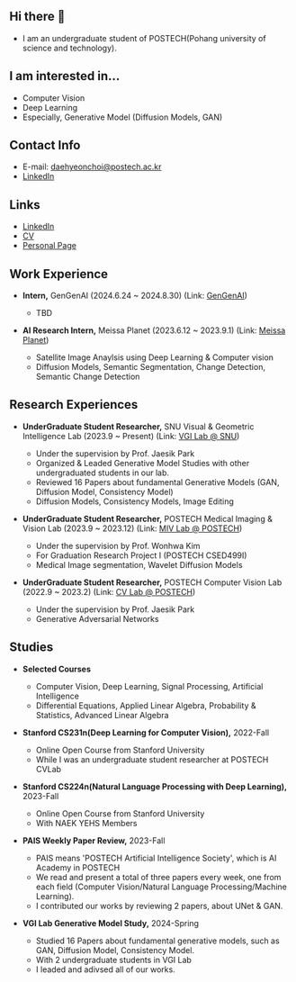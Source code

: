 ## Hi there 👋

<!--
**choidaedae/choidaedae** is a ✨ _special_ ✨ repository because its `README.md` (this file) appears on your GitHub profile.

Here are some ideas to get you started:

- 🔭 I’m currently working on ...
- 🌱 I’m currently learning ...
- 👯 I’m looking to collaborate on ...
- 🤔 I’m looking for help with ...
- 💬 Ask me about ...
- 📫 How to reach me: ...
- 😄 Pronouns: ...
- ⚡ Fun fact: ...
--> 
- I am an undergraduate student of POSTECH(Pohang university of science and technology).


## I am interested in...
- Computer Vision
- Deep Learning
- Especially, Generative Model (Diffusion Models, GAN)


## Contact Info
- E-mail: daehyeonchoi@postech.ac.kr
- [LinkedIn](https://www.linkedin.com/in/choi-daehyeon-570b0a214/)

  
## Links
- [LinkedIn](https://www.linkedin.com/in/choi-daehyeon-570b0a214/)  
- [CV](https://drive.google.com/file/d/1ocIrbVj8ys_ZybGspLygC7iysKvzYdxl/view?usp=sharing)  
- [Personal Page](https://choidaedae.github.io)


## Work Experience
- **Intern,** GenGenAI (2024.6.24 ~ 2024.8.30) (Link: [GenGenAI](https://www.gengen.ai))
  - TBD
    
- **AI Research Intern,** Meissa Planet (2023.6.12 ~ 2023.9.1) (Link: [Meissa Planet](https://www.meissaplanet.com))
  - Satellite Image Anaylsis using Deep Learning & Computer vision 
  - Diffusion Models, Semantic Segmentation, Change Detection, Semantic Change Detection


## Research Experiences
- **UnderGraduate Student Researcher,** SNU Visual & Geometric Intelligence Lab (2023.9 ~ Present) (Link: [VGI Lab @ SNU](https://jaesik.info/lab))
  - Under the supervision by Prof. Jaesik Park
  - Organized & Leaded Generative Model Studies with other undergraduated students in our lab.
  - Reviewed 16 Papers about fundamental Generative Models (GAN, Diffusion Model, Consistency Model)
  - Diffusion Models, Consistency Models, Image Editing 
    
- **UnderGraduate Student Researcher,** POSTECH Medical Imaging & Vision Lab (2023.9 ~ 2023.12) (Link: [MIV Lab @ POSTECH](https://miv.postech.ac.kr))
  - Under the supervision by Prof. Wonhwa Kim
  - For Graduation Research Project I (POSTECH CSED499I) 
  - Medical Image segmentation, Wavelet Diffusion Models
  
- **UnderGraduate Student Researcher,** POSTECH Computer Vision Lab (2022.9 ~ 2023.2) (Link: [CV Lab @ POSTECH](https://cvlab.postech.ac.kr))
  - Under the supervision by Prof. Jaesik Park 
  - Generative Adversarial Networks
 
## Studies 
- **Selected Courses**
  - Computer Vision, Deep Learning, Signal Processing, Artificial Intelligence
  - Differential Equations, Applied Linear Algebra, Probability & Statistics, Advanced Linear Algebra
    
- **Stanford CS231n(Deep Learning for Computer Vision),** 2022-Fall
  - Online Open Course from Stanford University 
  - While I was an undergraduate student researcher at POSTECH CVLab
    
- **Stanford CS224n(Natural Language Processing with Deep Learning),** 2023-Fall
  - Online Open Course from Stanford University 
  - With NAEK YEHS Members
 
- **PAIS Weekly Paper Review,** 2023-Fall 
  - PAIS means 'POSTECH Artificial Intelligence Society', which is AI Academy in POSTECH
  - We read and present a total of three papers every week, one from each field (Computer Vision/Natural Language Processing/Machine Learning).
  - I contributed our works by reviewing 2 papers, about UNet & GAN. 

- **VGI Lab Generative Model Study,** 2024-Spring
  - Studied 16 Papers about fundamental generative models, such as GAN, Diffusion Model, Consistency Model.
  - With 2 undergraduate students in VGI Lab
  - I leaded and adivsed all of our works. 
 
 
  
  
